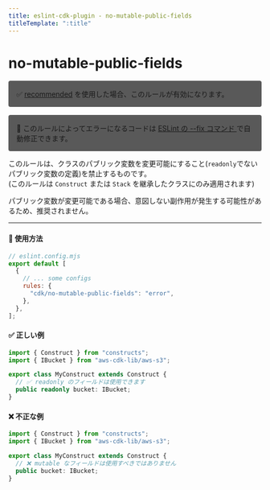 ```yaml
---
title: eslint-cdk-plugin - no-mutable-public-fields
titleTemplate: ":title"
---
```


# no-mutable-public-fields

<div style="margin-top: 16px; background-color: #595959; padding: 16px; border-radius: 4px;">
    ✅ <a href="/ja/rules/#recommended-rules">recommended</a>
  を使用した場合、このルールが有効になります。
</div>
<div style="margin-top: 16px; background-color: #595959; padding: 16px; border-radius: 4px;">
  🔧 このルールによってエラーになるコードは
  <a href="https://eslint.org/docs/latest/use/command-line-interface#--fix">
    ESLint の --fix コマンド
  </a>
  で自動修正できます。
</div>

このルールは、クラスのパブリック変数を変更可能にすること(`readonly`でないパブリック変数の定義)を禁止するものです。  
(このルールは `Construct` または `Stack` を継承したクラスにのみ適用されます)

パブリック変数が変更可能である場合、意図しない副作用が発生する可能性があるため、推奨されません。

---

#### 🔧 使用方法

```js
// eslint.config.mjs
export default [
  {
    // ... some configs
    rules: {
      "cdk/no-mutable-public-fields": "error",
    },
  },
];
```

#### ✅ 正しい例

```ts
import { Construct } from "constructs";
import { IBucket } from "aws-cdk-lib/aws-s3";

export class MyConstruct extends Construct {
  // ✅ readonly のフィールドは使用できます
  public readonly bucket: IBucket;
}
```

#### ❌ 不正な例

```ts
import { Construct } from "constructs";
import { IBucket } from "aws-cdk-lib/aws-s3";

export class MyConstruct extends Construct {
  // ❌ mutable なフィールドは使用すべきではありません
  public bucket: IBucket;
}
```
